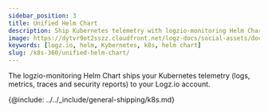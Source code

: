```yaml
---
sidebar_position: 3
title: Unified Helm Chart
description: Ship Kubernetes telemetry with logzio-monitoring Helm Chart
image: https://dytvr9ot2sszz.cloudfront.net/logz-docs/social-assets/docs-social.jpg
keywords: [logz.io, helm, Kybernetes, k8s, helm chart]
slug: /k8s-360/unified-helm-chart/
---
```


The logzio-monitoring Helm Chart ships your Kubernetes telemetry (logs, metrics, traces and security reports) to your Logz.io account.

{@include: ../../_include/general-shipping/k8s.md}